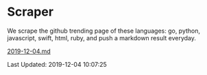 # Scraper

We scrape the github trending page of these languages: go, python, javascript, swift, html, ruby, and push a markdown result everyday.

[2019-12-04.md](https://github.com/henson/Scraper/blob/master/2019-12-04.md)

Last Updated: 2019-12-04 10:07:25